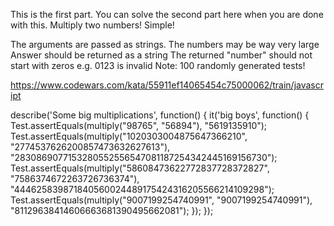 This is the first part. You can solve the second part here when you are done with this. Multiply two numbers! Simple!

The arguments are passed as strings.
The numbers may be way very large
Answer should be returned as a string
The returned "number" should not start with zeros e.g. 0123 is invalid
Note: 100 randomly generated tests!

https://www.codewars.com/kata/55911ef14065454c75000062/train/javascript

describe('Some big multiplications', function() {
it('big boys', function() {
Test.assertEquals(multiply("98765", "56894"), "5619135910");
Test.assertEquals(multiply("1020303004875647366210", "2774537626200857473632627613"), "2830869077153280552556547081187254342445169156730");
Test.assertEquals(multiply("58608473622772837728372827", "7586374672263726736374"), "444625839871840560024489175424316205566214109298");
Test.assertEquals(multiply("9007199254740991", "9007199254740991"), "81129638414606663681390495662081");
});
});
